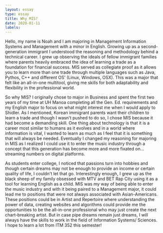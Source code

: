 ```yaml
---
layout: essay
type: essay
title: Why MIS?
date: 2020-01-11
labels: 
---
```


Hello, my name is Noah and I am majoring in Management Information Systems and Management with a minor in English. 
Growing up as a second-generation immigrant I understood the reasoning and methodology behind a technical career. I grew up observing the ideals of fellow immigrant families where parents heavily embraced the idea of learning a trade as a foundation for financial success. MIS served as collegiate proof as it allows you to learn more than one trade through multiple languages such as Java, Pythos, C++ and different OS' (Linux, Windows, OSX). This was a major that felt like an all-in-one multitool, giving me skills for both adaptability and flexibility in the professional world. 

So why MIS? I originally chose to major in Business and spent the first two years of my time at UH Manoa completing all the Gen. Ed. requirements and my English major to focus on what might interest me when I would apply to Shidler. As I mentioned, Korean immigrant parents want their children to learn a trade and though I wasn't pushed to do so, I chose MIS because it had become a demanding skill. One thing about technology is that it is a career most similar to humans as it evolves and in a world where information is vital, I wanted to learn as much as I feel that it is something that will always be needed. Eventually I changed my reasoning for majoring in MIS as I realized I could use it to enter the music industry through a concept that this generation has become more and more fixated on... streaming numbers on digital platforms. 

As students enter college, I noticed that passions turn into hobbies and though certain dreams may not be enough to provide an income or certain quality of life, I couldn't let that go. Interestingly enough, I grew up as the black sheep of my family obsessed with MTV and BET Rap City using it as a tool for learning English as a child. MIS was my way of being able to enter the music industry and with it being paired to a Management major, it could lead me to positions that were not always associated with Asian-Americans. These positions could be in Artist and Repertoire where understanding the power of data, creating websites and algorithms could provide me the opportunities to be the all-in-one professional who may just create the next chart-breaking artist. 
But in case pipe dreams remain just dreams, I will always have the skills to work in the field of Information Systems/ Sciences. 
I hope to learn a lot from ITM 352 this semester!
